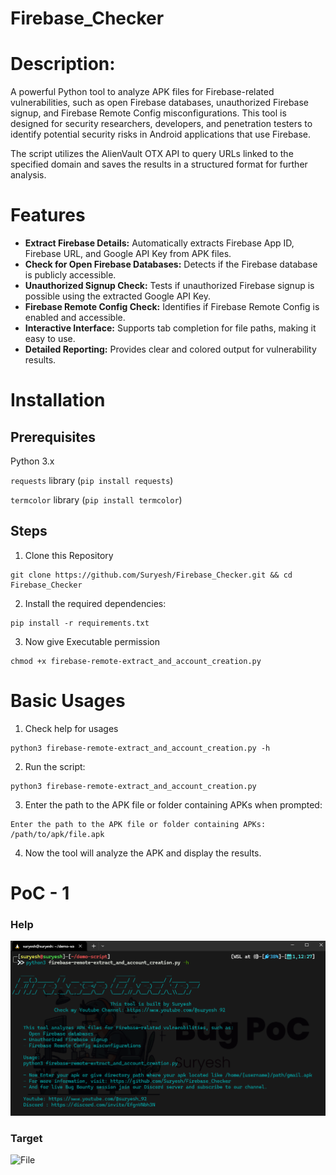 # Firebase_Checker

# Description:
A powerful Python tool to analyze APK files for Firebase-related vulnerabilities, such as open Firebase databases, unauthorized Firebase signup, and Firebase Remote Config misconfigurations. This tool is designed for security researchers, developers, and penetration testers to identify potential security risks in Android applications that use Firebase.

The script utilizes the AlienVault OTX API to query URLs linked to the specified domain and saves the results in a structured format for further analysis.


# Features

- **Extract Firebase Details:** Automatically extracts Firebase App ID, Firebase URL, and Google API Key from APK files.
- **Check for Open Firebase Databases:** Detects if the Firebase database is publicly accessible.
- **Unauthorized Signup Check:** Tests if unauthorized Firebase signup is possible using the extracted Google API Key.
- **Firebase Remote Config Check:** Identifies if Firebase Remote Config is enabled and accessible.
- **Interactive Interface:** Supports tab completion for file paths, making it easy to use.
- **Detailed Reporting:** Provides clear and colored output for vulnerability results.

# Installation

## Prerequisites

Python 3.x

`requests` library (`pip install requests`)

`termcolor` library (`pip install termcolor`)

## Steps

1. Clone this Repository

```
git clone https://github.com/Suryesh/Firebase_Checker.git && cd Firebase_Checker
```

2. Install the required dependencies:

```
pip install -r requirements.txt
```

3. Now give Executable permission

```
chmod +x firebase-remote-extract_and_account_creation.py
```

# Basic Usages

1. Check help for usages

```
python3 firebase-remote-extract_and_account_creation.py -h
```
2. Run the script:

```
python3 firebase-remote-extract_and_account_creation.py
```

3. Enter the path to the APK file or folder containing APKs when prompted:

```
Enter the path to the APK file or folder containing APKs: /path/to/apk/file.apk
```

4. Now the tool will analyze the APK and display the results.

# PoC - 1

### Help

![Help](img/help.png)

### Target
![File](img/target.png)

